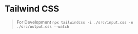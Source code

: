 # Tailwind CSS

> For Development
> `npx tailwindcss -i ./src/input.css -o ./src/output.css --watch`
